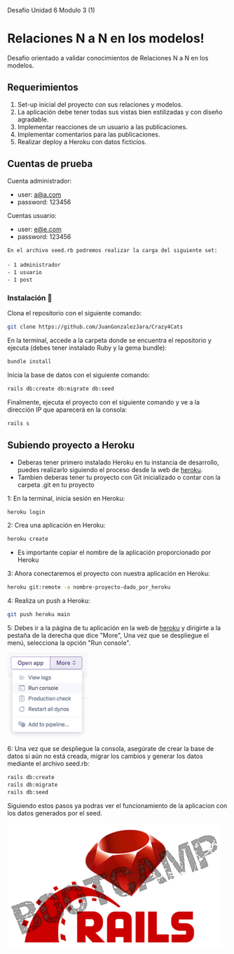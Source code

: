 Desafio Unidad 6 Modulo 3 (1)

#  Relaciones N a N en los modelos!

Desafio orientado a validar conocimientos de Relaciones N a N en los modelos. 

## Requerimientos

1. Set-up inicial del proyecto con sus relaciones y modelos.
2. La aplicación debe tener todas sus vistas bien estilizadas y con diseño agradable.
3. Implementar reacciones de un usuario a las publicaciones.
4. Implementar comentarios para las publicaciones.
5. Realizar deploy a Heroku con datos ficticios.


## Cuentas de prueba

Cuenta administrador:

- user: a@a.com
- password: 123456

Cuentas usuario:

- user: e@e.com
- password: 123456


```bash
En el archivo seed.rb podremos realizar la carga del siguiente set:

- 1 administrador
- 1 usuario
- 1 post

```




### Instalación 🔧

Clona el repositorio con el siguiente comando:

```bash
git clone https://github.com/JuanGonzalezJara/Crazy4Cats
```

En la terminal, accede a la carpeta donde se encuentra el repositorio y ejecuta (debes tener instalado Ruby y la gema bundle):

```bash
bundle install
```

Inicia la base de datos con el siguiente comando:

```bash
rails db:create db:migrate db:seed
```

Finalmente, ejecuta el proyecto con el siguiente comando y ve a la dirección IP que aparecerá en la consola:

```bash
rails s
```


## Subiendo proyecto a Heroku

- Deberas tener primero instalado Heroku en tu instancia de desarrollo, puedes realizarlo siguiendo el proceso desde la web de [heroku](https://id.heroku.com/login).
- Tambien deberas tener tu proyecto con Git inicializado o contar con la carpeta .git en tu proyecto

1: En la terminal, inicia sesión en Heroku:

```bash
heroku login
```

2: Crea una aplicación en Heroku:

```bash
heroku create
```

- Es importante copiar el nombre de la aplicación proporcionado por Heroku

3: Ahora conectaremos el proyecto con nuestra aplicación en Heroku:

```bash
heroku git:remote -a nombre-proyecto-dado_por_heroku
```

4: Realiza un push a Heroku:

```bash
git push heroku main
```

5: Debes ir a la página de tu aplicación en la web de [heroku](https://id.heroku.com/login) y dirigirte a la pestaña de la derecha que dice "More", Una vez que se despliegue el menú, selecciona la opción "Run console".

![Logo!](https://raw.githubusercontent.com/JuanGonzalezJara/TwitterClon/main/app/assets/images/heroku_menu_console.png?token=GHSAT0AAAAAACEFOVVZ3IZDU5RD6TGA7XBSZJHG6RA)


6: Una vez que se despliegue la consola, asegúrate de crear la base de datos si aún no está creada, migrar los cambios y generar los datos mediante el archivo seed.rb:

```bash
rails db:create
rails db:migrate
rails db:seed
```

Siguiendo estos pasos ya podras ver el funcionamiento de la aplicacion con los datos generados por el seed.


![Logo!](https://raw.githubusercontent.com/JuanGonzalezJara/Desafio_RoR_Unidad4_M3_3/main/assets/ROR_Logo.png)